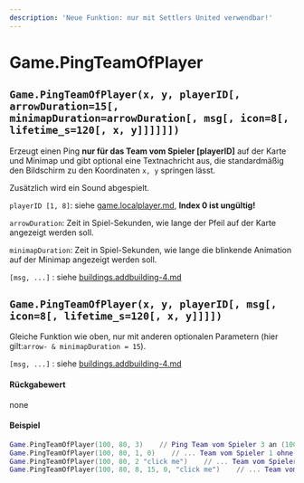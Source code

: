 ```yaml
---
description: 'Neue Funktion: nur mit Settlers United verwendbar!'
---
```


# Game.PingTeamOfPlayer

## `Game.PingTeamOfPlayer(x, y, playerID[, arrowDuration=15[, minimapDuration=arrowDuration[, msg[, icon=8[, lifetime_s=120[, x, y]]]]]])`

Erzeugt einen Ping **nur für das Team vom Spieler \[playerID]** auf der Karte und Minimap und gibt optional eine Textnachricht aus, die standardmäßig den Bildschirm zu den Koordinaten `x, y` springen lässt.

Zusätzlich wird ein Sound abgespielt.

`playerID [1, 8]`: siehe [game.localplayer.md](game.localplayer.md "mention"), **Index 0 ist ungültig!**

`arrowDuration`: Zeit in Spiel-Sekunden, wie lange der Pfeil auf der Karte angezeigt werden soll.

`minimapDuration`: Zeit in Spiel-Sekunden, wie lange die blinkende Animation auf der Minimap  angezeigt werden soll.

`[msg, ...]` : siehe [buildings.addbuilding-4.md](buildings.addbuilding-4.md "mention")

## `Game.PingTeamOfPlayer(x, y, playerID[, msg[, icon=8[, lifetime_s=120[, x, y]]]])`

Gleiche Funktion wie oben, nur mit anderen optionalen Parametern (hier gilt:`arrow- & minimapDuration = 15`).

`[msg, ...]` : siehe [buildings.addbuilding-4.md](buildings.addbuilding-4.md "mention")

#### Rückgabewert

none

#### Beispiel

```lua
Game.PingTeamOfPlayer(100, 80, 3)    // Ping Team vom Spieler 3 an (100, 80) für je 15 Sekunden
Game.PingTeamOfPlayer(100, 80, 1, 0)    // ... Team vom Spieler 1 ohne Pfeil, nur Animation auf der Minimap
Game.PingTeamOfPlayer(100, 80, 2 "click me")    // ... Team vom Spieler 2 mit Textausgabe, Bildschirm springt zu den Koordinaten
Game.PingTeamOfPlayer(100, 80, 8, 15, 0, "click me")    // ... Team vom Spieler 8 nur Pfeil und Nachricht
```
